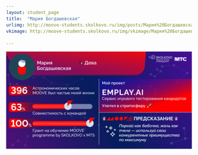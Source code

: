 ```yaml
---
layout: student_page
title:  "Мария Богдашевская"
urlimg: http://moove-students.skolkovo.ru/img/posts/Мария%20Богдашевская.png
vkimage: http://moove-students.skolkovo.ru/img/vkimage/Мария%20Богдашевская%20для%20Вк.png

---
```

<img class="img-fluid" src="/img/posts/Мария Богдашевская.png" alt="moove-2">
